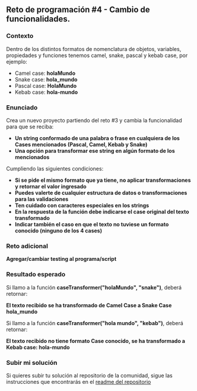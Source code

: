 ## Reto de programación #4 - Cambio de funcionalidades.

### Contexto

Dentro de los distintos formatos de nomenclatura de objetos, variables, propiedades y funciones tenemos camel, snake, pascal y kebab case, por ejemplo:

- Camel case: **holaMundo**
- Snake case: **hola_mundo**
- Pascal case: **HolaMundo**
- Kebab case: **hola-mundo**

### Enunciado

Crea un nuevo proyecto partiendo del reto #3 y cambia la funcionalidad para que se reciba:

- **Un string conformado de una palabra o frase en cualquiera de los Cases mencionados (Pascal, Camel, Kebab y Snake)**
- **Una opción para transformar ese string en algún formato de los mencionados**

Cumpliendo las siguientes condiciones:

- **Si se pide el mismo formato que ya tiene, no aplicar transformaciones y retornar el valor ingresado**
- **Puedes valerte de cualquier estructura de datos o transformaciones para las validaciones**
- **Ten cuidado con caracteres especiales en los strings**
- **En la respuesta de la función debe indicarse el case original del texto transformado**
- **Indicar también el caso en que el texto no tuviese un formato conocido (ninguno de los 4 cases)**

### Reto adicional

**Agregar/cambiar testing al programa/script**

### Resultado esperado

Si llamo a la función **caseTransformer("holaMundo", "snake")**, deberá retornar:

**El texto recibido se ha transformado de Camel Case a Snake Case hola_mundo**

Si llamo a la función **caseTransformer("hola mundo", "kebab")**, deberá retornar:

**El texto recibido no tiene formato Case conocido, se ha transformado a Kebab case: hola-mundo**

### Subir mi solución

Si quieres subir tu solución al repositorio de la comunidad, sigue las instrucciones que encontrarás en el [readme del repositorio](https://github.com/pedrovelasquez9/retos-de-programacion)
